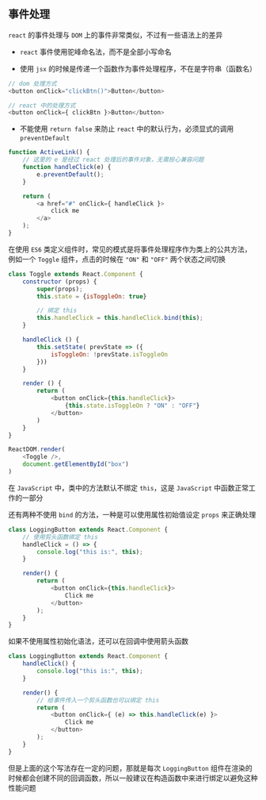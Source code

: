 ## 事件处理

`react` 的事件处理与 `DOM` 上的事件非常类似，不过有一些语法上的差异

* `react` 事件使用驼峰命名法，而不是全部小写命名

* 使用 `jsx` 的时候是传递一个函数作为事件处理程序，不在是字符串（函数名）

```js
// dom 处理方式
<button onClick="clickBtn()">Button</button>

// react 中的处理方式
<button onClick={ clickBtn }>Button</button>
```

* 不能使用 `return false` 来防止 `react` 中的默认行为，必须显式的调用 `preventDefault`

```js
function ActiveLink() {
    // 这里的 e 是经过 react 处理后的事件对象，无需担心兼容问题
    function handleClick(e) {
        e.preventDefault();
    }

    return (
        <a href="#" onClick={ handleClick }>
            click me
        </a>
    );
}
```

在使用 `ES6` 类定义组件时，常见的模式是将事件处理程序作为类上的公共方法，例如一个 `Toggle` 组件，点击的时候在 `"ON"` 和 `"OFF"` 两个状态之间切换

```js
class Toggle extends React.Component {
    constructor (props) {
        super(props);
        this.state = {isToggleOn: true}

        // 绑定 this
        this.handleClick = this.handleClick.bind(this);
    }

    handleClick () {
        this.setState( prevState => ({
            isToggleOn: !prevState.isToggleOn
        }))
    }

    render () {
        return (
            <button onClick={this.handleClick}>
                {this.state.isToggleOn ? "ON" : "OFF"}
            </button>
        )
    }
}

ReactDOM.render(
    <Toggle />,
    document.getElementById("box")
)
```

在 `JavaScript` 中，类中的方法默认不绑定 `this`，这是 `JavaScript` 中函数正常工作的一部分

还有两种不使用 `bind` 的方法，一种是可以使用属性初始值设定 `props` 来正确处理

```js
class LoggingButton extends React.Component {
    // 使用剪头函数绑定 this
    handleClick = () => {
        console.log("this is:", this);
    }

    render() {
        return (
            <button onClick={this.handleClick}>
                Click me
            </button>
        );
    }
}
```

如果不使用属性初始化语法，还可以在回调中使用箭头函数

```js
class LoggingButton extends React.Component {
    handleClick() {
        console.log("this is:", this);
    }

    render() {
        // 给事件传入一个剪头函数也可以绑定 this
        return (
            <button onClick={ (e) => this.handleClick(e) }>
                Click me
            </button>
        );
    }
}
```

但是上面的这个写法存在一定的问题，那就是每次 `LoggingButton` 组件在渲染的时候都会创建不同的回调函数，所以一般建议在构造函数中来进行绑定以避免这种性能问题
